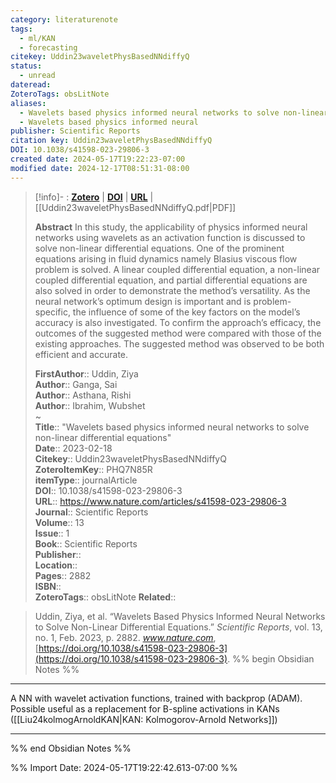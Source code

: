 ```yaml
---
category: literaturenote
tags:
  - ml/KAN
  - forecasting
citekey: Uddin23waveletPhysBasedNNdiffyQ
status:
  - unread
dateread: 
ZoteroTags: obsLitNote
aliases:
  - Wavelets based physics informed neural networks to solve non-linear differential equations
  - Wavelets based physics informed neural
publisher: Scientific Reports
citation key: Uddin23waveletPhysBasedNNdiffyQ
DOI: 10.1038/s41598-023-29806-3
created date: 2024-05-17T19:22:23-07:00
modified date: 2024-12-17T08:51:31-08:00
---
```


> [!info]- : [**Zotero**](zotero://select/library/items/PHQ7N85R)  | [**DOI**](https://doi.org/10.1038/s41598-023-29806-3)  | [**URL**](https://www.nature.com/articles/s41598-023-29806-3) | [[Uddin23waveletPhysBasedNNdiffyQ.pdf|PDF]]
>
> 
> **Abstract**
> In this study, the applicability of physics informed neural networks using wavelets as an activation function is discussed to solve non-linear differential equations. One of the prominent equations arising in fluid dynamics namely Blasius viscous flow problem is solved. A linear coupled differential equation, a non-linear coupled differential equation, and partial differential equations are also solved in order to demonstrate the method’s versatility. As the neural network’s optimum design is important and is problem-specific, the influence of some of the key factors on the model’s accuracy is also investigated. To confirm the approach’s efficacy, the outcomes of the suggested method were compared with those of the existing approaches. The suggested method was observed to be both efficient and accurate.
> 
> 
> **FirstAuthor**:: Uddin, Ziya  
> **Author**:: Ganga, Sai  
> **Author**:: Asthana, Rishi  
> **Author**:: Ibrahim, Wubshet  
~    
> **Title**:: "Wavelets based physics informed neural networks to solve non-linear differential equations"  
> **Date**:: 2023-02-18  
> **Citekey**:: Uddin23waveletPhysBasedNNdiffyQ  
> **ZoteroItemKey**:: PHQ7N85R  
> **itemType**:: journalArticle  
> **DOI**:: 10.1038/s41598-023-29806-3  
> **URL**:: https://www.nature.com/articles/s41598-023-29806-3  
> **Journal**:: Scientific Reports  
> **Volume**:: 13  
> **Issue**:: 1  
> **Book**:: Scientific Reports  
> **Publisher**::   
> **Location**::    
> **Pages**:: 2882  
> **ISBN**::   
> **ZoteroTags**:: obsLitNote
> **Related**:: 

> Uddin, Ziya, et al. “Wavelets Based Physics Informed Neural Networks to Solve Non-Linear Differential Equations.” _Scientific Reports_, vol. 13, no. 1, Feb. 2023, p. 2882. _www.nature.com_, [https://doi.org/10.1038/s41598-023-29806-3](https://doi.org/10.1038/s41598-023-29806-3).
%% begin Obsidian Notes %%
___
A NN with wavelet activation functions, trained with backprop (ADAM). Possible useful as a replacement for B-spline activations in KANs ([[Liu24kolmogArnoldKAN|KAN: Kolmogorov-Arnold Networks]])
___
%% end Obsidian Notes %%



%% Import Date: 2024-05-17T19:22:42.613-07:00 %%
